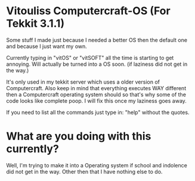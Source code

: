 # Vitouliss Computercraft-OS (For Tekkit 3.1.1)

Some stuff I made just because I needed a better OS then the default one and because I just want my own. 

Currently typing in "vitOS" or "vitSOFT" all the time is starting to get annoying. Will actually be turned into a OS soon.
(if laziness did not get in the way.) 

It's only used in my tekkit server which uses a older version of Computercraft. Also keep in mind that everything 
executes WAY different then a Computercraft operating system should so that's why some of the code looks like complete 
poop. I will fix this once my laziness goes away.

If you need to list all the commands just type in: "help" without the quotes.

# What are you doing with this currently?

Well, I'm trying to make it into a Operating system if school and indolence did not get in the way. Other then that I have
nothing else to do. 
